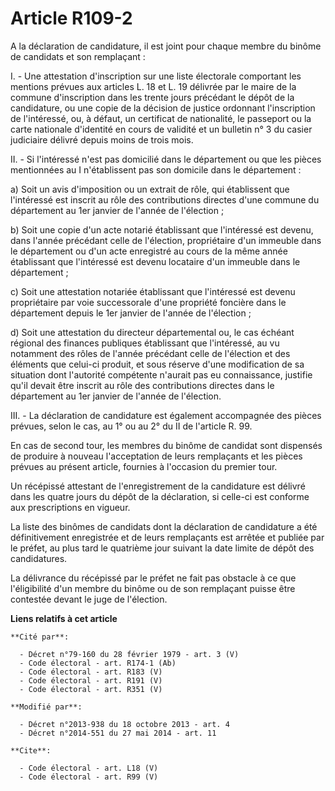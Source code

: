 # Article R109-2

A la déclaration de candidature, il est joint pour chaque membre du binôme de candidats et son remplaçant : 

I. - Une attestation d'inscription sur une liste électorale comportant les mentions prévues aux articles L. 18 et L. 19
délivrée par le maire de la commune d'inscription dans les trente jours précédant le dépôt de la candidature, ou une copie de
la décision de justice ordonnant l'inscription de l'intéressé, ou, à défaut, un certificat de nationalité, le passeport ou la
carte nationale d'identité en cours de validité et un bulletin n° 3 du casier judiciaire délivré depuis moins de trois mois. 

II. - Si l'intéressé n'est pas domicilié dans le département ou que les pièces mentionnées au I n'établissent pas son
domicile dans le département : 

a) Soit un avis d'imposition ou un extrait de rôle, qui établissent que l'intéressé est inscrit au rôle des contributions
directes d'une commune du département au 1er janvier de l'année de l'élection ; 

b) Soit une copie d'un acte notarié établissant que l'intéressé est devenu, dans l'année précédant celle de l'élection,
propriétaire d'un immeuble dans le département ou d'un acte enregistré au cours de la même année établissant que l'intéressé
est devenu locataire d'un immeuble dans le département ; 

c) Soit une attestation notariée établissant que l'intéressé est devenu propriétaire par voie successorale d'une propriété
foncière dans le département depuis le 1er janvier de l'année de l'élection ; 

d) Soit une attestation du directeur départemental ou, le cas échéant régional des finances publiques établissant que
l'intéressé, au vu notamment des rôles de l'année précédant celle de l'élection et des éléments que celui-ci produit, et sous
réserve d'une modification de sa situation dont l'autorité compétente n'aurait pas eu connaissance, justifie qu'il devait
être inscrit au rôle des contributions directes dans le département au 1er janvier de l'année de l'élection. 

III. - La déclaration de candidature est également accompagnée des pièces prévues, selon le cas, au 1° ou au 2° du II de
l'article R. 99.

En cas de second tour, les membres du binôme de candidat sont dispensés de produire à nouveau l'acceptation de leurs
remplaçants et les pièces prévues au présent article, fournies à l'occasion du premier tour. 

Un récépissé attestant de l'enregistrement de la candidature est délivré dans les quatre jours du dépôt de la déclaration, si
celle-ci est conforme aux prescriptions en vigueur. 

La liste des binômes de candidats dont la déclaration de candidature a été définitivement enregistrée et de leurs remplaçants
est arrêtée et publiée par le préfet, au plus tard le quatrième jour suivant la date limite de dépôt des candidatures. 

La délivrance du récépissé par le préfet ne fait pas obstacle à ce que l'éligibilité d'un membre du binôme ou de son
remplaçant puisse être contestée devant le juge de l'élection.

**Liens relatifs à cet article**

	**Cité par**:

	  - Décret n°79-160 du 28 février 1979 - art. 3 (V)
	  - Code électoral - art. R174-1 (Ab)
	  - Code électoral - art. R183 (V)
	  - Code électoral - art. R191 (V)
	  - Code électoral - art. R351 (V)

	**Modifié par**:

	  - Décret n°2013-938 du 18 octobre 2013 - art. 4
	  - Décret n°2014-551 du 27 mai 2014 - art. 11

	**Cite**:

	  - Code électoral - art. L18 (V)
	  - Code électoral - art. R99 (V)
